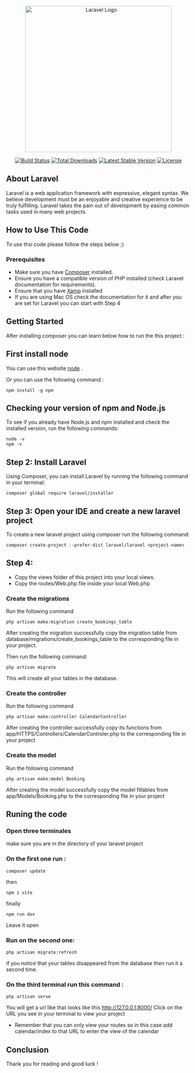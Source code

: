 <p align="center"><a href="https://laravel.com" target="_blank"><img src="https://raw.githubusercontent.com/laravel/art/master/logo-lockup/5%20SVG/2%20CMYK/1%20Full%20Color/laravel-logolockup-cmyk-red.svg" width="400" alt="Laravel Logo"></a></p>

<p align="center">
<a href="https://github.com/laravel/framework/actions"><img src="https://github.com/laravel/framework/workflows/tests/badge.svg" alt="Build Status"></a>
<a href="https://packagist.org/packages/laravel/framework"><img src="https://img.shields.io/packagist/dt/laravel/framework" alt="Total Downloads"></a>
<a href="https://packagist.org/packages/laravel/framework"><img src="https://img.shields.io/packagist/v/laravel/framework" alt="Latest Stable Version"></a>
<a href="https://packagist.org/packages/laravel/framework"><img src="https://img.shields.io/packagist/l/laravel/framework" alt="License"></a>
</p>

## About Laravel

Laravel is a web application framework with expressive, elegant syntax. We believe development must be an enjoyable and creative experience to be truly fulfilling. Laravel takes the pain out of development by easing common tasks used in many web projects.

## How to Use This Code

To use thsi code please follow the steps below ;)

### Prerequisites

- Make sure you have [Composer](https://getcomposer.org/) installed.
- Ensure you have a compatible version of PHP installed (check Laravel documentation for requirements).
- Ensure that you have [Xamp](https://www.apachefriends.org/download.html) installed
- If you are using Mac OS check the documentation for it and after you are set for Laravel you can start with Step 4

## Getting Started

After installing composer you can learn below how to run the this project :

## First install node 
You can use this website [node](https://nodejs.org/en/download) .

Or you can use the following command :
```
npm install -g npm
```
## Checking your version of npm and Node.js
To see if you already have Node.js and npm installed and check the installed version, run the following commands:
```
node -v
npm -v
```
## Step 2: Install Laravel
Using Composer, you can install Laravel by running the following command in your terminal:
```
composer global require laravel/installer
```
## Step 3: Open your IDE and create a new laravel project

To create a new laravel project using composer run the following command:
```
composer create-project --prefer-dist laravel/laravel <project-name>
```
## Step 4: 

- Copy the views folder of this project into your local views.
- Copy the routes/Web.php file inside your local Web.php

### Create the migrations 

Run the following command

```
php artisan make:migration create_bookings_table
```
After creating the migration successfully copy the migration table from database/migrations/create_bookings_table to the corresponding file in your project.

Then run the following command:
```
php artisan migrate
```
This will create all your tables in the database.

### Create the controller 

Run the following command

```
php artisan make:controller CalendarController
```
After creating the controller successfully copy its functions from app/HTTPS/Controllers/CalendarControler.php to the corresponding file in your project

### Create the model 

Run the following command

```
php artisan make:model Booking
```
After creating the model successfully copy the model fillables from app/Models/Booking.php to the corresponding file in your project

## Runing the code

### Open three terminales
make sure you are in the directory of your laravel project
### On the first one run :
```
composer update
```
then
```
npm i vite
```
finally 
```
npm run dev
```
Leave it open 
### Run on the second one:
```
php artisan migrate:refresh
```
if you notice that your tables disappeared from the database then run it a second time.

### On the third terminal run this command :
```
php artisan serve
```
You will get a url like that looks like this http://127.0.0.1:8000/ 
Click on the URL you see in your terminal to view your project 

* Remember that you can only view your routes so in this case add calendar/index to that URL to enter the view of the calendar

## Conclusion
Thank you for reading and good luck !
